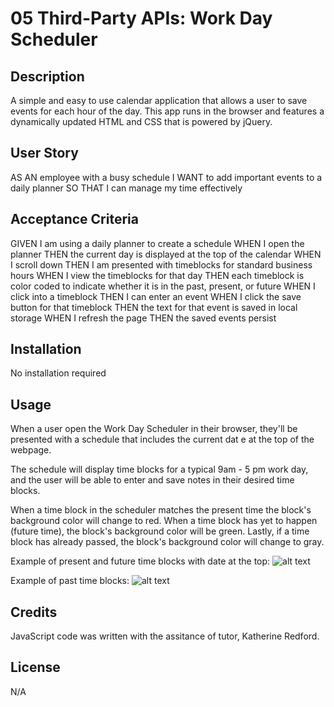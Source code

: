 # 05 Third-Party APIs: Work Day Scheduler

## Description

A simple and easy to use calendar application that allows a user to save events for each hour of the day. This app runs in the browser and features a dynamically updated HTML and CSS that is powered by jQuery.

## User Story

AS AN employee with a busy schedule
I WANT to add important events to a daily planner
SO THAT I can manage my time effectively

## Acceptance Criteria

GIVEN I am using a daily planner to create a schedule
WHEN I open the planner
THEN the current day is displayed at the top of the calendar
WHEN I scroll down
THEN I am presented with timeblocks for standard business hours
WHEN I view the timeblocks for that day
THEN each timeblock is color coded to indicate whether it is in the past, present, or future
WHEN I click into a timeblock
THEN I can enter an event
WHEN I click the save button for that timeblock
THEN the text for that event is saved in local storage
WHEN I refresh the page
THEN the saved events persist

## Installation

No installation required

## Usage

When a user open the Work Day Scheduler in their browser, they'll be presented with a schedule that includes the current dat e at the top of the webpage. 

The schedule will display time blocks for a typical 9am - 5 pm work day, and the user will be able to enter and save notes in their desired time blocks. 

When a time block in the scheduler matches the present time the block's background color will change to red. When a time block has yet to happen (future time), the block's background color will be green. Lastly, if a time block has already passed, the block's background color will change to gray. 

Example of present and future time blocks with date at the top: 
![alt text](file:///Users/nastacias/Desktop/bootcamp/Challenge-5/Assets/Screenshot%202023-03-10%20at%209.17.56%20AM.png)

Example of past time blocks: 
![alt text](file:///Users/nastacias/Desktop/bootcamp/Challenge-5/Assets/Screenshot%202023-03-10%20at%2011.18.57%20AM.png)

## Credits

JavaScript code was written with the assitance of tutor, Katherine Redford. 

## License

N/A
